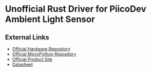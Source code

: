 [Official Hardware Repository]: https://github.com/CoreElectronics/CE-PiicoDev-Ambient-Light-Sensor-VEML6030/tree/2c46d51e90e8e83d5c3dfa3b6a614adb75469b6c
[Official MicroPython Repository]: https://github.com/CoreElectronics/CE-PiicoDev-VEML6030-MicroPython-Module/tree/14b19d9dffe959efd90a55e7a37e663788ab53ff
[Official Product Site]: https://piico.dev/p3
[Datasheet]: https://www.vishay.com/en/product/84366/
# Unofficial Rust Driver for PiicoDev Ambient Light Sensor
## External Links
- [Official Hardware Repository]
- [Official MicroPython Repository]
- [Official Product Site]
- [Datasheet]
